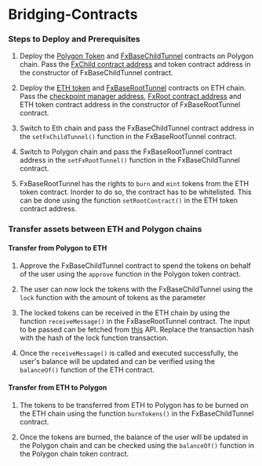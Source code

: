 # Bridging-Contracts

### Steps to Deploy and Prerequisites

1. Deploy the [Polygon Token](https://github.com/getsafle/bridging-contract/tree/main/contracts/polygon%20token) and [FxBaseChildTunnel](https://github.com/getsafle/bridging-contract/blob/main/contracts/FxBaseChildTunnel.sol) contracts on Polygon chain. Pass the [FxChild contract address](https://docs.polygon.technology/docs/develop/l1-l2-communication/fx-portal/#contract-addresses) and token contract address in the constructor of FxBaseChildTunnel contract.

2. Deploy the [ETH token](https://github.com/getsafle/bridging-contract/tree/main/contracts/eth%20token) and [FxBaseRootTunnel](https://github.com/getsafle/bridging-contract/blob/main/contracts/FxBaseRootTunnel.sol) contracts on ETH chain. Pass the [checkpoint manager address](https://docs.polygon.technology/docs/develop/l1-l2-communication/fx-portal/#example-deployments), [FxRoot contract address](https://docs.polygon.technology/docs/develop/l1-l2-communication/fx-portal/#contract-addresses) and ETH token contract address in the constructor of FxBaseRootTunnel contract.

3. Switch to Eth chain and pass the FxBaseChildTunnel contract address in the `setFxChildTunnel()` function in the FxBaseRootTunnel contract.

4. Switch to Polygon chain and pass the FxBaseRootTunnel contract address in the `setFxRootTunnel()` function in the FxBaseChildTunnel contract.

5. FxBaseRootTunnel has the rights to `burn` and `mint` tokens from the ETH token contract. Inorder to do so, the contract has to be whitelisted. This can be done using the function `setRootContract()` in the ETH token contract address.

### Transfer assets between ETH and Polygon chains

#### Transfer from Polygon to ETH

1. Approve the FxBaseChildTunnel contract to spend the tokens on behalf of the user using the `approve` function in the Polygon token contract.

2. The user can now lock the tokens with the FxBaseChildTunnel using the `lock` function with the amount of tokens as the parameter

3. The locked tokens can be received in the ETH chain by using the function `receiveMessage()` in the FxBaseRootTunnel contract. The input to be passed can be fetched from [this](https://apis.matic.network/api/v1/mumbai/exit-payload/{{transactionHash}}?eventSignature=0x8c5261668696ce22758910d05bab8f186d6eb247ceac2af2e82c7dc17669b036) API. Replace the transaction hash with the hash of the lock function transaction.

4. Once the `receiveMessage()` is called and executed successfully, the user's balance will be updated and can be verified using the `balanceOf()` function of the ETH contract.

#### Transfer from ETH to Polygon
1. The tokens to be transferred from ETH to Polygon has to be burned on the ETH chain using the function `burnTokens()` in the FxBaseChildTunnel contract.

2. Once the tokens are burned, the balance of the user will be updated in the Polygon chain and can be checked using the `balanceOf()` function in the Polygon chain token contract.